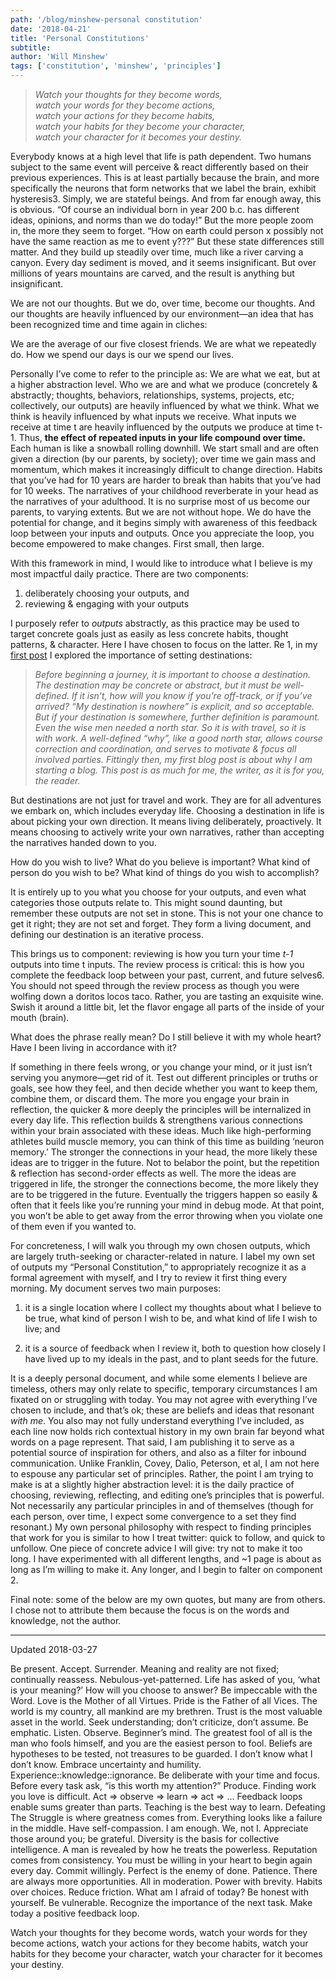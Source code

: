 ```yaml
---
path: '/blog/minshew-personal constitution'
date: '2018-04-21'
title: 'Personal Constitutions'
subtitle: 
author: 'Will Minshew'
tags: ['constitution', 'minshew', 'principles']
---
```


> *Watch your thoughts for they become words,*  
> *watch your words for they become actions,*  
> *watch your actions for they become habits,*  
> *watch your habits for they become your character,*  
> *watch your character for it becomes your destiny.*  

Everybody knows at a high level that life is path dependent. Two humans subject to the same event will perceive & react differently based on their previous experiences. This is at least partially because the brain, and more specifically the neurons that form networks that we label the brain, exhibit hysteresis3. Simply, we are stateful beings. And from far enough away, this is obvious. “Of course an individual born in year 200 b.c. has different ideas, opinions, and norms than we do today!” But the more people zoom in, the more they seem to forget. “How on earth could person x possibly not have the same reaction as me to event y???” But these state differences still matter. And they build up steadily over time, much like a river carving a canyon. Every day sediment is moved, and it seems insignificant. But over millions of years mountains are carved, and the result is anything but insignificant.

We are not our thoughts. But we do, over time, become our thoughts. And our thoughts are heavily influenced by our environment—an idea that has been recognized time and time again in cliches:

We are the average of our five closest friends.
We are what we repeatedly do.
How we spend our days is our we spend our lives.

Personally I’ve come to refer to the principle as: We are what we eat, but at a higher abstraction level. Who we are and what we produce (concretely & abstractly; thoughts, behaviors, relationships, systems, projects, etc; collectively, our outputs) are heavily influenced by what we think. What we think is heavily influenced by what inputs we receive. What inputs we receive at time t are heavily influenced by the outputs we produce at time t-1. Thus, **the effect of repeated inputs in your life compound over time.** Each human is like a snowball rolling downhill. We start small and are often given a direction (by our parents, by society); over time we gain mass and momentum, which makes it increasingly difficult to change direction. Habits that you’ve had for 10 years are harder to break than habits that you’ve had for 10 weeks. The narratives of your childhood reverberate in your head as the narratives of your adulthood. It is no surprise most of us become our parents, to varying extents. But we are not without hope. We do have the potential for change, and it begins simply with awareness of this feedback loop between your inputs and outputs. Once you appreciate the loop, you become empowered to make changes. First small, then large.

With this framework in mind, I would like to introduce what I believe is my most impactful daily practice. There are two components:

1. deliberately choosing your outputs, and
2. reviewing & engaging with your outputs

I purposely refer to *outputs* abstractly, as this practice may be used to target concrete goals just as easily as less concrete habits, thought patterns, & character. Here I have chosen to focus on the latter. Re 1, in my [first post](http://www.willminshew.com/2017/10/24/why-write-a-blog/) I explored the importance of setting destinations:

> *Before beginning a journey, it is important to choose a destination. The destination may be concrete or abstract, but it must be well-defined. If it isn’t, how will you know if you’re off-track, or if you’ve arrived? “My destination is nowhere” is explicit, and so acceptable. But if your destination is somewhere, further definition is paramount. Even the wise men needed a north star. So it is with travel, so it is with work. A well-defined “why”, like a good north star, allows course correction and coordination, and serves to motivate & focus all involved parties. Fittingly then, my first blog post is about why I am starting a blog. This post is as much for me, the writer, as it is for you, the reader.*

But destinations are not just for travel and work. They are for all adventures we embark on, which includes everyday life. Choosing a destination in life is about picking your own direction. It means living deliberately, proactively. It means choosing to actively write your own narratives, rather than accepting the narratives handed down to you.

How do you wish to live?
What do you believe is important?
What kind of person do you wish to be?
What kind of things do you wish to accomplish?

It is entirely up to you what you choose for your outputs, and even what categories those outputs relate to. This might sound daunting, but remember these outputs are not set in stone. This is not your one chance to get it right; they are not set and forget. They form a living document, and defining our destination is an iterative process.

This brings us to component: reviewing is how you turn your time *t-1* outputs into time t inputs. The review process is critical: this is how you complete the feedback loop between your past, current, and future selves6. You should not speed through the review process as though you were wolfing down a doritos locos taco. Rather, you are tasting an exquisite wine. Swish it around a little bit, let the flavor engage all parts of the inside of your mouth (brain).

What does the phrase really mean?
Do I still believe it with my whole heart?
Have I been living in accordance with it?

If something in there feels wrong, or you change your mind, or it just isn’t serving you anymore—get rid of it. Test out different principles or truths or goals, see how they feel, and then decide whether you want to keep them, combine them, or discard them. The more you engage your brain in reflection, the quicker & more deeply the principles will be internalized in every day life. This reflection builds & strengthens various connections within your brain associated with these ideas. Much like high-performing athletes build muscle memory, you can think of this time as building ‘neuron memory.’ The stronger the connections in your head, the more likely these ideas are to trigger in the future. Not to belabor the point, but the repetition & reflection has second-order effects as well. The more the ideas are triggered in life, the stronger the connections become, the more likely they are to be triggered in the future. Eventually the triggers happen so easily & often that it feels like you’re running your mind in debug mode. At that point, you won’t be able to get away from the error throwing when you violate one of them even if you wanted to.

For concreteness, I will walk you through my own chosen outputs, which are largely truth-seeking or character-related in nature. I label my own set of outputs my “Personal Constitution,” to appropriately recognize it as a formal agreement with myself, and I try to review it first thing every morning. My document serves two main purposes:

1. it is a single location where I collect my thoughts about what I believe to be true, what kind of person I wish to be, and what kind of life I wish to live; and

2. it is a source of feedback when I review it, both to question how closely I have lived up to my ideals in the past, and to plant seeds for the future.


It is a deeply personal document, and while some elements I believe are timeless, others may only relate to specific, temporary circumstances I am fixated on or struggling with today. You may not agree with everything I’ve chosen to include, and that’s ok; these are beliefs and ideas that resonant *with me*. You also may not fully understand everything I’ve included, as each line now holds rich contextual history in my own brain far beyond what words on a page represent. That said, I am publishing it to serve as a potential source of inspiration for others, and also as a filter for inbound communication. Unlike Franklin, Covey, Dalio, Peterson, et al, I am not here to espouse any particular set of principles. Rather, the point I am trying to make is at a slightly higher abstraction level: it is the daily practice of choosing, reviewing, reflecting, and editing one’s principles that is powerful. Not necessarily any particular principles in and of themselves (though for each person, over time, I expect some convergence to a set they find resonant.) My own personal philosophy with respect to finding principles that work for you is similar to how I treat twitter: quick to follow, and quick to unfollow. One piece of concrete advice I will give: try not to make it too long. I have experimented with all different lengths, and ~1 page is about as long as I’m willing to make it. Any longer, and I begin to falter on component 2.

Final note: some of the below are my own quotes, but many are from others. I chose not to attribute them because the focus is on the words and knowledge, not the author.

--- 
Updated 2018-03-27

Be present. Accept. Surrender.
Meaning and reality are not fixed; continually reassess. Nebulous-yet-patterned.
Life has asked of you, ‘what is your meaning?’ How will you choose to answer?
Be impeccable with the Word.
Love is the Mother of all Virtues. Pride is the Father of all Vices.
The world is my country, all mankind are my brethren.
Trust is the most valuable asset in the world.
Seek understanding; don’t criticize, don’t assume.
Be emphatic. Listen. Observe. Beginner’s mind.
The greatest fool of all is the man who fools himself, and you are the easiest person to fool.
Beliefs are hypotheses to be tested, not treasures to be guarded.
I don’t know what I don’t know. Embrace uncertainty and humility.
Experience::knowledge::ignorance.
Be deliberate with your time and focus. Before every task ask, “is this worth my attention?”
Produce. Finding work you love is difficult.
Act => observe => learn => act => …
Feedback loops enable sums greater than parts.
Teaching is the best way to learn.
Defeating The Struggle is where greatness comes from.
Everything looks like a failure in the middle.
Have self-compassion. I am enough.
We, not I.
Appreciate those around you; be grateful.
Diversity is the basis for collective intelligence.
A man is revealed by how he treats the powerless.
Reputation comes from consistency.
You must be willing in your heart to begin again every day. Commit willingly.
Perfect is the enemy of done.
Patience. There are always more opportunities.
All in moderation.
Power with brevity.
Habits over choices. Reduce friction.
What am I afraid of today? Be honest with yourself. Be vulnerable.
Recognize the importance of the next task. Make today a positive feedback loop.

Watch your thoughts for they become words,
watch your words for they become actions,
watch your actions for they become habits,
watch your habits for they become your character,
watch your character for it becomes your destiny.